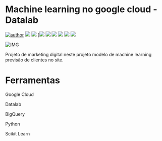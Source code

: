 # Machine learning no google cloud - Datalab

[![author](https://img.shields.io/badge/author-RafaelGallo-red.svg)](https://github.com/RafaelGallo?tab=repositories) [![](https://img.shields.io/badge/python-3.7+-blue.svg)](https://www.python.org/downloads/release/python-374/) [![](https://img.shields.io/badge/Pandas-blue.svg)](https://pandas.pydata.org/) 
[![](https://img.shields.io/badge/Matplotlib-blue.svg) [![](https://img.shields.io/badge/Seaborn-green.svg)](https://seaborn.pydata.org/)
[![](https://img.shields.io/badge/Matplotlib-orange.svg)](https://scikit-learn.org/stable/) [![](https://img.shields.io/badge/Numpy-White.svg)](https://numpy.org/)
[![](https://img.shields.io/badge/GCP-write.svg)](https://cloud.google.com/) [![](https://img.shields.io/badge/Datalab-blue.svg)](https://cloud.google.com/datalab/docs)

![IMG](https://github.com/RafaelGallo/Google-Cloud---Datalab-machine-learning-/blob/main/im/001.gif)

Projeto de marketing digital neste projeto modelo de machine learning previsão de clientes no site.

# Ferramentas
Google Cloud

Datalab

BigQuery

Python

Scikit Learn
